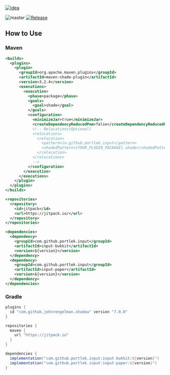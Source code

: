 [![idea](https://www.elegantobjects.org/intellij-idea.svg)](https://www.jetbrains.com/idea/)

![master](https://github.com/portlek/input/workflows/build/badge.svg)
[![Release](https://jitpack.io/v/portlek/input.svg)](https://jitpack.io/#portlek/input)

## How to Use

### Maven

```xml
<builds>
  <plugins>
    <plugin>
      <groupId>org.apache.maven.plugins</groupId>
      <artifactId>maven-shade-plugin</artifactId>
      <version>3.2.4</version>
      <executions>
        <execution>
          <phase>package</phase>
          <goals>
            <goal>shade</goal>
          </goals>
          <configuration>
            <minimizeJar>true</minimizeJar>
            <createDependencyReducedPom>false</createDependencyReducedPom>
            <!-- Relocations(Optional)
            <relocations>
              <relocation>
                <pattern>io.github.portlek.input</pattern>
                <shadedPattern>[YOUR_PLUGIN_PACKAGE].shade</shadedPattern>
              </relocation>
            </relocations>
            -->
          </configuration>
        </execution>
      </executions>
    </plugin>
  </plugins>
</builds>
```

```xml
<repositories>
  <repository>
    <id>jitpack</id>
    <url>https://jitpack.io/</url>
  </repository>
</repositories>
```

```xml
<dependencies>
  <dependency>
    <groupId>com.github.portlek.input</groupId>
    <artifactId>input-bukkit</artifactId>
    <version>${version}</version>
  </dependency>
  <dependency>
    <groupId>com.github.portlek.input</groupId>
    <artifactId>input-paper</artifactId>
    <version>${version}</version>
  </dependency>
</dependencies>
```

### Gradle

```groovy
plugins {
  id "com.github.johnrengelman.shadow" version "7.0.0"
}
```

```groovy
repositories {
  maven {
    url "https://jitpack.io"
  }
}
```

```groovy
dependencies {
  implementation("com.github.portlek.input:input-bukkit:${version}")
  implementation("com.github.portlek.input:input-paper:${version}")
}
```
